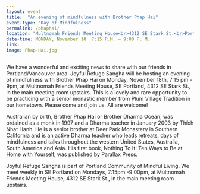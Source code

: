 ```yaml
---
layout: event
title:  "An evening of mindfulness with Brother Phap Hai"
event-type: "Day of Mindfulness"
permalink: /phaphai/
location: "Multnomah Friends Meeting House<br>4312 SE Stark St.<br>Portland , OR"
date-time: MONDAY, November 18  7:15 P.M. – 9:00 P. M.
link: 
image: Phap-Hai.jpg
---
```


We have a wonderful and exciting news to share with our friends in Portland/Vancouver area. Joyful Refuge Sangha will be hosting an evening of mindfulness with Brother Phap Hai on Monday, November 18th, 7:15 pm - 9pm, at Multnomah Friends Meeting House, SE Portland, 4312 SE Stark St., in the main meeting room upstairs. This is a lovely and rare opportunity to be practicing with a senior monastic member from Plum Village Tradition in our hometown. Please come and join us. All are welcome!

Australian by birth, Brother Phap Hai or Brother Dharma Ocean, was ordained as a monk in 1997 and a Dharma teacher in January 2003 by Thích Nhat Hanh. He is a senior brother at Deer Park Monastery in Southern California and is an active Dharma teacher who leads retreats, days of mindfulness and talks throughout the western United States, Australia, South America and Asia. His first book, Nothing To It: Ten Ways to Be at Home with Yourself, was published by Parallax Press.

Joyful Refuge Sangha is part of Portland Community of Mindful Living. We meet weekly in SE Portland on Mondays, 7:15pm -9:00pm, at Multnomah Friends Meeting House, 4312 SE Stark St., in the main meeting room upstairs. 
